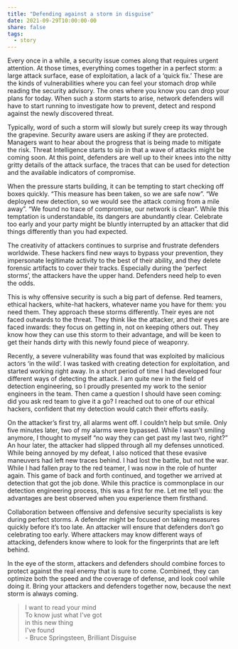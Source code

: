 ```yaml
---
title: "Defending against a storm in disguise"
date: 2021-09-29T10:00:00-00
share: false
tags:
  - story
---
```



Every once in a while, a security issue comes along that requires urgent attention. At those times, everything comes together in a perfect storm: a large attack surface, ease of exploitation, a lack of a ‘quick fix.’ These are the kinds of vulnerabilities where you can feel your stomach drop while reading the security advisory. The ones where you know you can drop your plans for today. When such a storm starts to arise, network defenders will have to start running to investigate how to prevent, detect and respond against the newly discovered threat.  

Typically, word of such a storm will slowly but surely creep its way through the grapevine. Security aware users are asking if they are protected. Managers want to hear about the progress that is being made to mitigate the risk. Threat Intelligence starts to sip in that a wave of attacks might be coming soon. At this point, defenders are well up to their knees into the nitty gritty details of the attack surface, the traces that can be used for detection and the available indicators of compromise. 

When the pressure starts building, it can be tempting to start checking off boxes quickly. “This measure has been taken, so we are safe now”. “We deployed new detection, so we would see the attack coming from a mile away”. “We found no trace of compromise, our network is clean”. While this temptation is understandable, its dangers are abundantly clear. Celebrate too early and your party might be bluntly interrupted by an attacker that did things differently than you had expected. 

The creativity of attackers continues to surprise and frustrate defenders worldwide. These hackers find new ways to bypass your prevention, they impersonate legitimate activity to the best of their ability, and they delete forensic artifacts to cover their tracks. Especially during the ‘perfect storms’, the attackers have the upper hand. Defenders need help to even the odds.

This is why offensive security is such a big part of defense. Red teamers, ethical hackers, white-hat hackers, whatever name you have for them: you need them. They approach these storms differently. Their eyes are not faced outwards to the threat. They think like the attacker, and their eyes are faced inwards: they focus on getting in, not on keeping others out. They know how they can use this storm to their advantage, and will be keen to get their hands dirty with this newly found piece of weaponry. 

Recently, a severe vulnerability was found that was exploited by malicious actors ‘in the wild’. I was tasked with creating detection for exploitation, and started working right away. In a short period of time I had developed four different ways of detecting the attack. I am quite new in the field of detection engineering, so I proudly presented my work to the senior engineers in the team. Then came a question I should have seen coming: did you ask red team to give it a go? I reached out to one of our ethical hackers, confident that my detection would catch their efforts easily.  

On the attacker’s first try, all alarms went off. I couldn’t help but smile. Only five minutes later, two of my alarms were bypassed. While I wasn’t smiling anymore, I thought to myself “no way they can get past my last two, right?” An hour later, the attacker had slipped through all my defenses unnoticed. While being annoyed by my defeat, I also noticed that these evasive maneuvers had left new traces behind. I had lost the battle, but not the war. While I had fallen pray to the red teamer, I was now in the role of hunter again. This game of back and forth continued, and together we arrived at detection that got the job done. While this practice is commonplace in our detection engineering process, this was a first for me. Let me tell you: the advantages are best observed when you experience them firsthand.

Collaboration between offensive and defensive security specialists is key during perfect storms. A defender might be focused on taking measures quickly before it’s too late. An attacker will ensure that defenders don’t go celebrating too early. Where attackers may know different ways of attacking, defenders know where to look for the fingerprints that are left behind. 

In the eye of the storm, attackers and defenders should combine forces to protect against the real enemy that is sure to come. Combined, they can optimize both the speed and the coverage of defense, and look cool while doing it. Bring your attackers and defenders together now, because the next storm is always coming. 


> I want to read your mind<br>
 To know just what I've got<br>
 in this new thing<br>
 I've found<br>
  \- Bruce Springsteen, Brilliant Disguise
